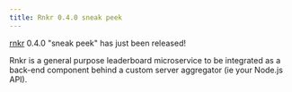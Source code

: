 ```yaml
---
title: Rnkr 0.4.0 sneak peek
---
```

[rnkr](http://rnkr.itadinanta.net/) 0.4.0 "sneak peek" has just been released!

Rnkr is a general purpose leaderboard microservice to be integrated as a back-end component behind 
a custom server aggregator (ie your Node.js API).

